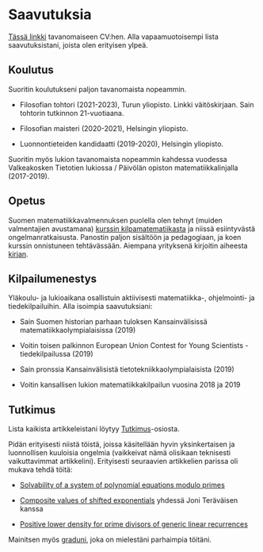 # Saavutuksia

[Tässä linkki](https://ollij.fi/CV_TODO.pdf) tavanomaiseen CV:hen. Alla vapaamuotoisempi lista saavutuksistani, joista olen erityisen ylpeä.

## Koulutus

Suoritin koulutukseni paljon tavanomaista nopeammin.

- Filosofian tohtori (2021-2023), Turun yliopisto. Linkki väitöskirjaan. Sain tohtorin tutkinnon 21-vuotiaana.

- Filosofian maisteri (2020-2021), Helsingin yliopisto.

- Luonnontieteiden kandidaatti (2019-2020), Helsingin yliopisto.

Suoritin myös lukion tavanomaista nopeammin kahdessa vuodessa Valkeakosken Tietotien lukiossa / Päivölän opiston matematiikkalinjalla (2017-2019).

## Opetus

Suomen matematiikkavalmennuksen puolella olen tehnyt (muiden valmentajien avustamana) [kurssin kilpamatematiikasta](https://kurssi.matematiikkakilpailut.fi/) ja niissä esiintyvästä ongelmanratkaisusta. Panostin paljon sisältöön ja pedagogiaan, ja koen kurssin onnistuneen tehtävässään. Aiempana yrityksenä kirjoitin aiheesta [kirjan](https://matematiikkakilpailut.fi/kirjallisuus/OOOO.pdf).

## Kilpailumenestys

Yläkoulu- ja lukioaikana osallistuin aktiivisesti matematiikka-, ohjelmointi- ja tiedekilpailuihin. Alla isoimpia saavutuksiani:

- Sain Suomen historian parhaan tuloksen Kansainvälisissä matematiikkaolympialaisissa (2019)
 
- Voitin toisen palkinnon European Union Contest for Young Scientists -tiedekilpailussa (2019)

- Sain pronssia Kansainvälisistä tietotekniikkaolympialaisista (2019)

- Voitin kansallisen lukion matematiikkakilpailun vuosina 2018 ja 2019


## Tutkimus

Lista kaikista artikkeleistani löytyy [Tutkimus](https://ollij.fi/tutkimus)-osiosta.

Pidän erityisesti niistä töistä, joissa käsitellään hyvin yksinkertaisen ja luonnollisen kuuloisia ongelmia (vaikkeivat nämä olisikaan teknisesti vaikuttavimmat artikkelini). Erityisesti seuraavien artikkelien parissa oli mukava tehdä töitä:

- [Solvability of a system of polynomial equations modulo primes](https://www.cambridge.org/core/journals/bulletin-of-the-australian-mathematical-society/article/solvability-of-a-system-of-polynomial-equations-modulo-primes/B364E624AB54DA6B8C839B54003A1711)

- [Composite values of shifted exponentials](https://doi.org/10.1016/j.aim.2023.109187) yhdessä Joni Teräväisen kanssa

- [Positive lower density for prime divisors of generic linear recurrences](https://www.cambridge.org/core/journals/mathematical-proceedings-of-the-cambridge-philosophical-society/article/positive-lower-density-for-prime-divisors-of-generic-linear-recurrences/D17E3133C02E61A03F2BBE4A75C3805C)

Mainitsen myös [graduni](https://helda.helsinki.fi/handle/10138/330738), joka on mielestäni parhaimpia töitäni.
